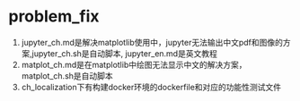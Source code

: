 # problem_fix
1. jupyter_ch.md是解决matplotlib使用中，jupyter无法输出中文pdf和图像的方案,jupyter_ch.sh是自动脚本, jupyter_en.md是英文教程
2. matplot_ch.md是在matplotlib中绘图无法显示中文的解决方案，matplot_ch.sh是自动脚本
3. ch_localization下有构建docker环境的dockerfile和对应的功能性测试文件
